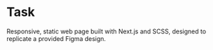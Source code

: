 # Task
Responsive, static web page built with Next.js and SCSS, designed to replicate a provided Figma design.
